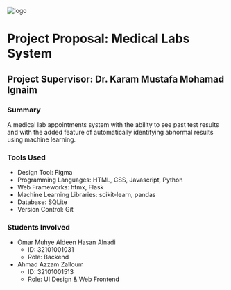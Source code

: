 ![logo](https://www.bau.edu.jo/images/headerLogoNewEn.PNG)
# Project Proposal: Medical Labs System
## Project Supervisor: Dr. Karam Mustafa Mohamad Ignaim

### Summary
A medical lab appointments system with the ability to see past test results and with the added feature of automatically identifying abnormal results using machine learning.


### Tools Used
- Design Tool: Figma
- Programming Languages: HTML, CSS, Javascript, Python
- Web Frameworks: htmx, Flask
- Machine Learning Libraries: scikit-learn, pandas
- Database: SQLite
- Version Control: Git

### Students Involved
- Omar Muhye Aldeen Hasan Alnadi
	- ID: 32101001031
    - Role: Backend
- Ahmad Azzam Zalloum
	- ID: 32101001513
    - Role: UI Design & Web Frontend
